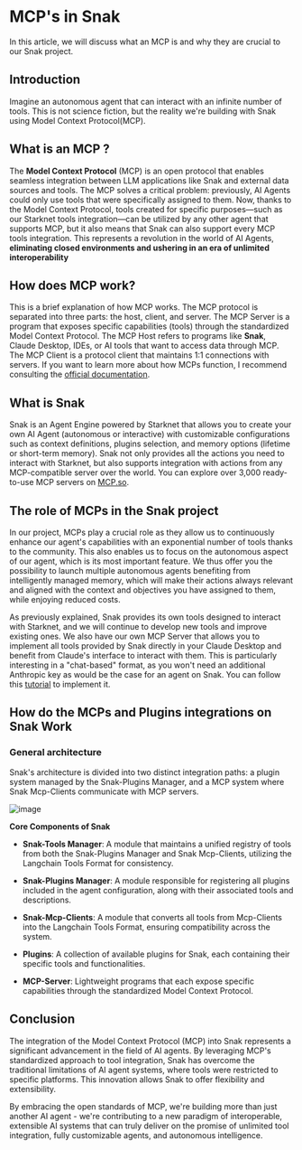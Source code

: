 # MCP's in Snak

In this article, we will discuss what an MCP is and why they are crucial to our Snak project.

## Introduction

Imagine an autonomous agent that can interact with an infinite number of tools. This is not science fiction, but the reality we're building with Snak using Model Context Protocol(MCP).

## What is an MCP ?

The **Model Context Protocol** (MCP) is an open protocol that enables seamless integration between LLM applications like Snak and external data sources and tools. The MCP solves a critical problem: previously, AI Agents could only use tools that were specifically assigned to them. Now, thanks to the Model Context Protocol, tools created for specific purposes—such as our Starknet tools integration—can be utilized by any other agent that supports MCP, but it also means that Snak can also support every MCP tools integration. This represents a revolution in the world of AI Agents,
**eliminating closed environments and ushering in an era of unlimited interoperability**

## How does MCP work?

This is a brief explanation of how MCP works.
The MCP protocol is separated into three parts: the host, client, and server. The MCP Server is a program that exposes specific capabilities (tools) through the standardized Model Context Protocol. The MCP Host refers to programs like **Snak**, Claude Desktop, IDEs, or AI tools that want to access data through MCP. The MCP Client is a protocol client that maintains 1:1 connections with servers. If you want to learn more about how MCPs function, I recommend consulting the [official documentation](https://modelcontextprotocol.io/introduction).

## What is Snak

Snak is an Agent Engine powered by Starknet that allows you to create your own AI Agent (autonomous or interactive) with customizable configurations such as context definitions, plugins selection, and memory options (lifetime or short-term memory). Snak not only provides all the actions you need to interact with Starknet, but also supports integration with actions from any MCP-compatible server over the world. You can explore over 3,000 ready-to-use MCP servers on [MCP.so](https://mcp.so/).

## The role of MCPs in the Snak project

In our project, MCPs play a crucial role as they allow us to continuously enhance our agent's capabilities with an exponential number of tools thanks to the community. This also enables us to focus on the autonomous aspect of our agent, which is its most important feature. We thus offer you the possibility to launch multiple autonomous agents benefiting from intelligently managed memory, which will make their actions always relevant and aligned with the context and objectives you have assigned to them, while enjoying reduced costs.

As previously explained, Snak provides its own tools designed to interact with Starknet, and we will continue to develop new tools and improve existing ones. We also have our own MCP Server that allows you to implement all tools provided by Snak directly in your Claude Desktop and benefit from Claude's interface to interact with them. This is particularly interesting in a "chat-based" format, as you won't need an additional Anthropic key as would be the case for an agent on Snak. You can follow this [tutorial](https://docs.starkagent.ai/mcp_integration#implement-mcp-servers-in-snak) to implement it.

## How do the MCPs and Plugins integrations on Snak Work

### General architecture

Snak's architecture is divided into two distinct integration paths: a plugin system managed by the Snak-Plugins Manager, and a MCP system where Snak Mcp-Clients communicate with MCP servers.

![image](SnakMcpWorks.png)

**Core Components of Snak**

- **Snak-Tools Manager**: A module that maintains a unified registry of tools from both the Snak-Plugins Manager and Snak Mcp-Clients, utilizing the Langchain Tools Format for consistency.

- **Snak-Plugins Manager**: A module responsible for registering all plugins included in the agent configuration, along with their associated tools and descriptions.

- **Snak-Mcp-Clients**: A module that converts all tools from Mcp-Clients into the Langchain Tools Format, ensuring compatibility across the system.

- **Plugins**: A collection of available plugins for Snak, each containing their specific tools and functionalities.

- **MCP-Server**: Lightweight programs that each expose specific capabilities through the standardized Model Context Protocol.

## Conclusion

The integration of the Model Context Protocol (MCP) into Snak represents a significant advancement in the field of AI agents. By leveraging MCP's standardized approach to tool integration, Snak has overcome the traditional limitations of AI agent systems, where tools were restricted to specific platforms. This innovation allows Snak to offer flexibility and extensibility.


By embracing the open standards of MCP, we're building more than just another AI agent - we're contributing to a new paradigm of interoperable, extensible AI systems that can truly deliver on the promise of unlimited tool integration, fully customizable agents, and autonomous intelligence.

